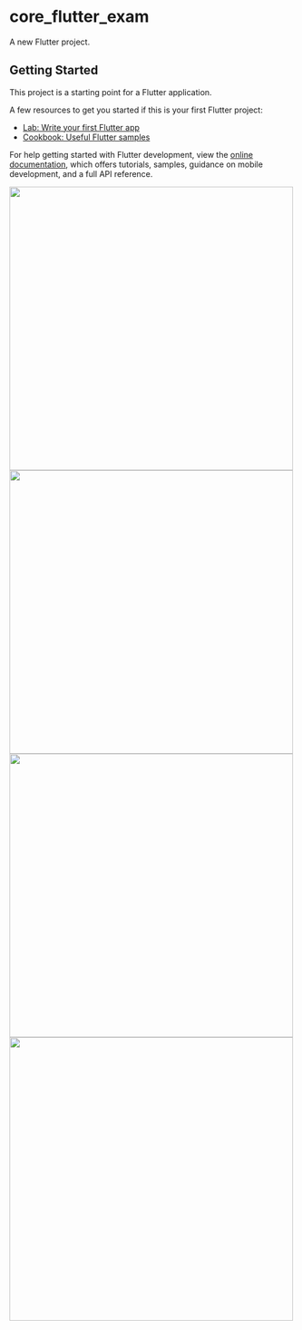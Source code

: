 # core_flutter_exam

A new Flutter project.

## Getting Started

This project is a starting point for a Flutter application.

A few resources to get you started if this is your first Flutter project:

- [Lab: Write your first Flutter app](https://docs.flutter.dev/get-started/codelab)
- [Cookbook: Useful Flutter samples](https://docs.flutter.dev/cookbook)

For help getting started with Flutter development, view the
[online documentation](https://docs.flutter.dev/), which offers tutorials,
samples, guidance on mobile development, and a full API reference.
<p>
  <img src = "https://github.com/AnjaliPurohit2811/core_flutter_exam/assets/143180602/e7f61691-e8dc-411e-8935-8335034f05c6" height = 500 > 
  <img src = "https://github.com/AnjaliPurohit2811/core_flutter_exam/assets/143180602/5c47c026-30ab-4e7a-a31c-4d5466ba645d" height = 500 >
  <img src = "https://github.com/AnjaliPurohit2811/core_flutter_exam/assets/143180602/9613885e-23b8-4b39-88a1-e84d89dd780e" height = 500 >
    <img src = "https://github.com/AnjaliPurohit2811/core_flutter_exam/assets/143180602/41beb913-9284-40f0-b2d6-c3ffb5361e13" height = 500 >
</p>

